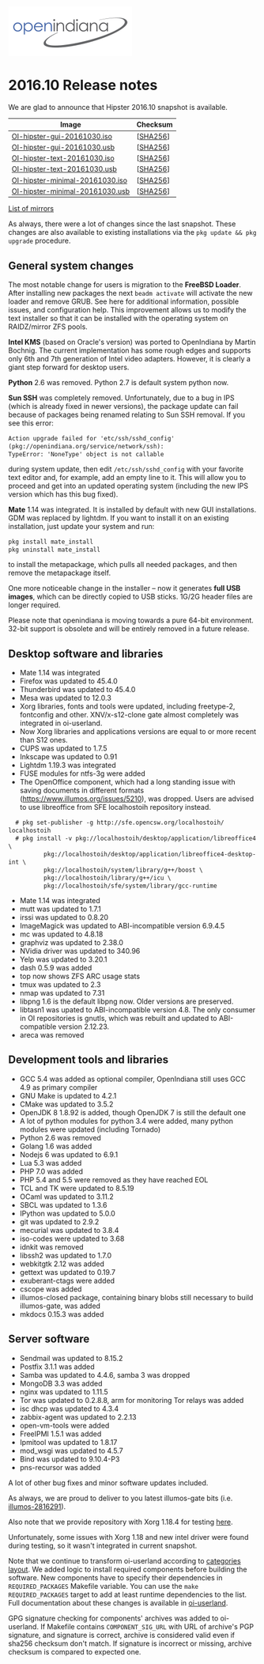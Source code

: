 <!--

The contents of this Documentation are subject to the Public Documentation License Version 1.01
(the "License"); you may only use this Documentation if you comply with the terms of this License.
A copy of the License is available at http://illumos.org/license/PDL.

The Original Documentation is _________________.

The Initial Writer of the Original Documentation is Alexander Pyhalov Copyright (C) 2016.
All Rights Reserved. (Initial Writer contact(s):________________[Insert hyperlink/alias]).

Contributor(s):   Aurelien Larcher, Jim Klimov, Marcel Telka, Tim Mooney

Portions created by Aurelien Larcher are Copyright (C) 2016.
Portions created by Jim Klimov are Copyright (C) 2016.
Portions created by Marcel Telka are Copyright (C) 2016.
Portions created by Tim Mooney are Copyright (C) 2016.

Portions created by ______ are Copyright (C)_________[Insert year(s)].
All Rights Reserved. (Contributor contact(s):________________[Insert hyperlink/alias]).

-->

<img src = "../../Openindiana.png">

# 2016.10 Release notes

We are glad to announce that Hipster 2016.10 snapshot is available.

Image                |      Checksum
-------------------- | -----------------
[OI-hipster-gui-20161030.iso](http://dlc.openindiana.org/isos/hipster/20161030/OI-hipster-gui-20161030.iso) | \[[SHA256](http://dlc.openindiana.org/isos/hipster/20161030/OI-hipster-gui-20161030.iso.sha256sum)\]
[OI-hipster-gui-20161030.usb](http://dlc.openindiana.org/isos/hipster/20161030/OI-hipster-gui-20161030.usb) | \[[SHA256](http://dlc.openindiana.org/isos/hipster/20161030/OI-hipster-gui-20161030.usb.sha256sum)\]
[OI-hipster-text-20161030.iso](http://dlc.openindiana.org/isos/hipster/20161030/OI-hipster-text-20161030.iso) | \[[SHA256](http://dlc.openindiana.org/isos/hipster/20161030/OI-hipster-text-20161030.iso.sha256sum)\]
[OI-hipster-text-20161030.usb](http://dlc.openindiana.org/isos/hipster/20161030/OI-hipster-text-20161030.usb) | \[[SHA256](http://dlc.openindiana.org/isos/hipster/20161030/OI-hipster-text-20161030.usb.sha256sum)\]
[OI-hipster-minimal-20161030.iso](http://dlc.openindiana.org/isos/hipster/20161030/OI-hipster-minimal-20161030.iso) | \[[SHA256](http://dlc.openindiana.org/isos/hipster/20161030/OI-hipster-minimal-20161030.iso.sha256sum)\]
[OI-hipster-minimal-20161030.usb](http://dlc.openindiana.org/isos/hipster/20161030/OI-hipster-minimal-20161030.usb) | \[[SHA256](http://dlc.openindiana.org/isos/hipster/20161030/OI-hipster-minimal-20161030.usb.sha256sum)\]

[List of mirrors](../handbook/openindiana-download-mirrors.md)

As always, there were a lot of changes since the last snapshot. These changes are also available to existing installations via the `pkg update && pkg upgrade` procedure.

## General system changes

The most notable change for users is migration to the **FreeBSD Loader**.
After installing new packages the next `beadm activate` will activate the new loader and remove GRUB.
See here for additional information, possible issues, and configuration help.
This improvement allows us to modify the text installer so that it can be installed with the operating system on RAIDZ/mirror ZFS pools.

**Intel KMS** (based on Oracle's version) was ported to OpenIndiana by Martin Bochnig.
The current implementation has some rough edges and supports only 6th and 7th generation of Intel video adapters.
However, it is clearly a giant step forward for desktop users.

**Python** 2.6 was removed. Python 2.7 is default system python now.

**Sun SSH** was completely removed.
Unfortunately, due to a bug in IPS (which is already fixed in newer versions), the package update can fail because of packages being renamed relating to Sun SSH removal.
If you see this error:

```
Action upgrade failed for 'etc/ssh/sshd_config' (pkg://openindiana.org/service/network/ssh):
TypeError: 'NoneType' object is not callable
```

during system update, then edit `/etc/ssh/sshd_config` with your favorite text editor and, for example, add an empty line to it.
This will allow you to proceed and get into an updated operating system (including the new IPS version which has this bug fixed).

**Mate** 1.14 was integrated. It is installed by default with new GUI installations. GDM was replaced by lightdm. If you want to install it on an existing installation, just update your system and run:

```
pkg install mate_install
pkg uninstall mate_install
```

to install the metapackage, which pulls all needed packages, and then remove the metapackage itself.

One more noticeable change in the installer – now it generates **full USB images**, which can be directly copied to USB sticks. 1G/2G header files are longer required.

Please note that openindiana is moving towards a pure 64-bit environment. 32-bit support is obsolete and will be entirely removed in a future release.

## Desktop software and libraries

* Mate 1.14 was integrated
* Firefox was updated to 45.4.0
* Thunderbird was updated to 45.4.0
* Mesa was updated to 12.0.3
* Xorg libraries, fonts and tools were updated, including freetype-2, fontconfig and other. XNV/x-s12-clone gate almost completely was integrated in oi-userland.
* Now Xorg libraries and applications versions are equal to or more recent than S12 ones.
* CUPS was updated to 1.7.5
* Inkscape was updated to 0.91
* Lightdm 1.19.3 was integrated
* FUSE modules for ntfs-3g were added
* The OpenOffice component, which had a long standing issue with saving documents in different formats (https://www.illumos.org/issues/5210), was dropped. Users are advised to use libreoffice from SFE localhostoih repository instead.

```
  # pkg set-publisher -g http://sfe.opencsw.org/localhostoih/ localhostoih
  # pkg install -v pkg://localhostoih/desktop/application/libreoffice4 \
          pkg://localhostoih/desktop/application/libreoffice4-desktop-int \
          pkg://localhostoih/system/library/g++/boost \
          pkg://localhostoih/library/g++/icu \
          pkg://localhostoih/sfe/system/library/gcc-runtime
```

* Mate 1.14 was integrated
* mutt was updated to 1.7.1
* irssi was updated to 0.8.20
* ImageMagick was updated to ABI-incompatible version 6.9.4.5
* mc was updated to 4.8.18
* graphviz was updated to 2.38.0
* NVidia driver was updated to 340.96
* Yelp was updated to 3.20.1
* dash 0.5.9 was added
* top now shows ZFS ARC usage stats
* tmux was updated to 2.3
* nmap was updated to 7.31
* libpng 1.6 is the default libpng now. Older versions are preserved.
* libtasn1 was upated to ABI-incompatible version 4.8. The only consumer in OI repositories is gnutls, which was rebuilt and updated to ABI-compatible version 2.12.23.
* areca was removed

## Development tools and libraries

* GCC 5.4 was added as optional compiler, OpenIndiana still uses GCC 4.9 as primary compiler
* GNU Make is updated to 4.2.1
* CMake was updated to 3.5.2
* OpenJDK 8 1.8.92 is added, though OpenJDK 7 is still the default one
* A lot of python modules for python 3.4 were added, many python modules were updated (including Tornado)
* Python 2.6 was removed
* Golang 1.6 was added
* Nodejs 6 was updated to 6.9.1
* Lua 5.3 was added
* PHP 7.0 was added
* PHP 5.4 and 5.5 were removed as they have reached EOL
* TCL and TK were updated to 8.5.19
* OCaml was updated to 3.11.2
* SBCL was updated to 1.3.6
* IPython was updated  to 5.0.0
* git was updated to 2.9.2
* mecurial was updated to 3.8.4
* iso-codes were updated to 3.68
* idnkit was removed
* libssh2 was updated to 1.7.0
* webkitgtk 2.12 was added
* gettext was updated to 0.19.7
* exuberant-ctags were added
* cscope was added
* illumos-closed package, containing binary blobs still necessary to build illumos-gate, was added
* mkdocs 0.15.3 was added

## Server software

* Sendmail was updated to 8.15.2
* Postfix 3.1.1 was added
* Samba was updated to 4.4.6, samba 3 was dropped
* MongoDB 3.3 was added
* nginx was updated to 1.11.5
* Tor was updated to 0.2.8.8, arm for monitoring Tor relays was added
* isc dhcp was updated to 4.3.4
* zabbix-agent was updated to 2.2.13
* open-vm-tools were added
* FreeIPMI 1.5.1 was added
* Ipmitool was updated to 1.8.17
* mod_wsgi was updated to 4.5.7
* Bind was updated to 9.10.4-P3
* pns-recursor was added

A lot of other bug fixes and minor software updates included.

As always, we are proud to deliver to you latest illumos-gate bits (i.e. [illumos-2816291](https://github.com/illumos/illumos-gate/commits/master)).

Also note that we provide repository with Xorg 1.18.4 for testing [here](https://www.openindiana.org/2016/10/04/call-for-testing-repository-with-xorg-1-18-4-now-available/).

Unfortunately, some issues with Xorg 1.18 and new intel driver were found during testing, so it wasn't integrated in current snapshot.

Note that we continue to transform oi-userland according to [categories layout](https://github.com/OpenIndiana/oi-userland/blob/oi/hipster/doc/categories-layout.md).
We added logic to install required components before building the software.
New components have to specify their dependencies in `REQUIRED_PACKAGES` Makefile variable.
You can use the `make REQUIRED_PACKAGES` target to add at least runtime dependencies to the list.
Full documentation about these changes is available in [oi-userland](https://github.com/OpenIndiana/oi-userland/blob/oi/hipster/doc/makefile-targets.txt#L5).

GPG signature checking for components' archives was added to oi-userland.
If Makefile contains `COMPONENT_SIG_URL`  with URL of archive's PGP signature, and signature is correct, archive is considered valid even if sha256 checksum don't match.
If signature is incorrect or missing, archive checksum is compared to expected one.
